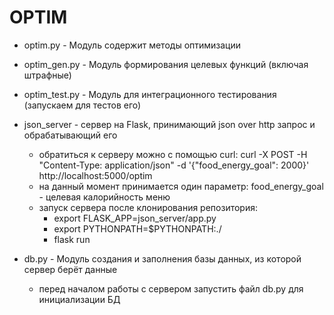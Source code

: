 # OPTIM

- optim.py - Модуль содержит методы оптимизации

- optim_gen.py - Модуль формирования целевых функций (включая штрафные)

- optim_test.py - Модуль для интеграционного тестирования (запускаем для тестов его)

- json_server - сервер на Flask, принимающий json over http запрос и обрабатывающий его
  * обратиться к серверу можно с помощью curl:
curl -X POST -H "Content-Type: application/json" -d '{"food_energy_goal": 2000}' http://localhost:5000/optim
  * на данный момент принимается один параметр: food_energy_goal - целевая калорийность меню
  * запуск сервера после клонирования репозитория:
    + export FLASK_APP=json_server/app.py
    + export PYTHONPATH=$PYTHONPATH:./
    + flask run
  
- db.py - Модуль создания и заполнения базы данных, из которой сервер берёт данные
  * перед началом работы с сервером запустить файл db.py для инициализации БД

